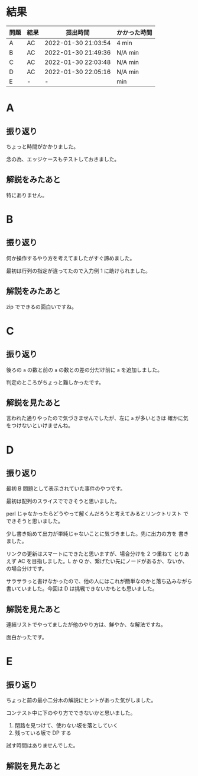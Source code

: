 # 結果

| 問題 | 結果 | 提出時間            | かかった時間 |
|------|------|---------------------|--------------|
| A    | AC   | 2022-01-30 21:03:54 | 4 min        |
| B    | AC   | 2022-01-30 21:49:36 | N/A min      |
| C    | AC   | 2022-01-30 22:03:48 | N/A min      |
| D    | AC   | 2022-01-30 22:05:16 | N/A min      |
| E    | -    | -                   |     min      |

# A

## 振り返り

ちょっと時間がかかりました。

念の為、エッジケースもテストしておきました。

## 解説をみたあと

特にありません。

# B

## 振り返り

何か操作するやり方を考えてましたがすぐ諦めました。

最初は行列の指定が違ってたので入力例 1 に助けられました。

## 解説をみたあと

zip でできるの面白いですね。

# C

## 振り返り

後ろの `a` の数と前の `a` の数との差の分だけ前に `a` を追加しました。

判定のところがちょっと難しかったです。

## 解説を見たあと

言われた通りやったので気づきませんでしたが、左に `a` が多いときは
確かに気をつけないといけませんね。

# D

## 振り返り

最初 B 問題として表示されていた事件のやつです。

最初は配列のスライスでできそうと思いました。

perl じゃなかったらどうやって解くんだろうと考えてみるとリンクトリスト
でできそうと思いました。

少し書き始めて出力が単純じゃないことに気づきました。先に出力の方を
書きました。

リンクの更新はスマートにできたと思いますが、場合分けを 2 つ重ねて
とりあえず AC を目指しました。L か Q か、繋げたい先にノードがあるか、ないか、
の場合分けです。

サラサラっと書けなかったので、他の人にはこれが簡単なのかと落ち込みながら
書いていました。今回は D は挑戦できないかもとも思いました。

## 解説を見たあと

連結リストでやってましたが他のやり方は、鮮やか、な解法ですね。

面白かったです。

# E

## 振り返り

ちょっと前の最小二分木の解説にヒントがあった気がしました。

コンテスト中に下のやり方でできないかと思いました。

1. 閉路を見つけて、使わない坂を落としていく
2. 残っている坂で DP する

試す時間はありませんでした。

## 解説を見たあと
